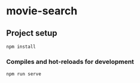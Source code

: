 # movie-search

## Project setup
```
npm install
```

### Compiles and hot-reloads for development
```
npm run serve
```
